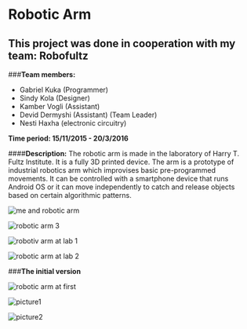 # Robotic Arm

## This project was done in cooperation with my team: Robofultz

###**Team members:**

* Gabriel Kuka (Programmer)
* Sindy Kola (Designer)
* Kamber Vogli (Assistant)
* Devid Dermyshi (Assistant) (Team Leader)
* Nesti Haxha (electronic circuitry)

**Time period: 15/11/2015 - 20/3/2016**

####**Description:**
The robotic arm is made in the laboratory of Harry T. Fultz Institute. It is a fully 3D printed device. The arm is a prototype of industrial robotics arm which improvises basic pre-programmed movements. It can be controlled with a smartphone device that runs Android OS or it can move independently to catch and release objects based on certain algorithmic patterns.

![me and robotic arm](https://cloud.githubusercontent.com/assets/17888328/21582524/6be50382-d05c-11e6-8862-44ae62c02685.jpg)

![robotic arm 3](https://cloud.githubusercontent.com/assets/17888328/21582525/6ddcfc6c-d05c-11e6-9789-7c1451b5ad9f.jpg)

![robotiv arm at lab 1](https://cloud.githubusercontent.com/assets/17888328/21582527/70e3ae1a-d05c-11e6-99f3-d5deaf4f52a6.jpg)

![robotic arm at lab 2](https://cloud.githubusercontent.com/assets/17888328/21582528/70e559d6-d05c-11e6-88cb-18763fd4f6ef.jpg)

###**The initial version**

![robotic arm at first](https://cloud.githubusercontent.com/assets/17888328/21725889/90aaebc8-d43a-11e6-8e4c-94106bd2acf4.jpg)

![picture1](https://cloud.githubusercontent.com/assets/17888328/21725887/90a37d20-d43a-11e6-8c85-de2f7b9e8eab.jpg)

![picture2](https://cloud.githubusercontent.com/assets/17888328/21725888/90a5c86e-d43a-11e6-943f-330908596d96.jpg)
